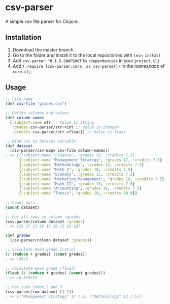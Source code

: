 # csv-parser

A simple csv file parser for Clojure.

## Installation

1. Download the master branch
2. Go to the folder and install it to the local repositories with `lein install`
3. Add `csv-parser "0.1.5-SNAPSHOT` to `:dependencies` in your `project.clj`
4. Add `(:require [csv-parser.core :as csv-parser])` in the _namespace_ of `core.clj`

## Usage
``` clojure
;; File name
(def csv-file "grades.csv")

;; Define columns and values
(def column-names
  {:subject-name str ;; Value is string
   :grades csv-parser/str->int ;; Value is integer
   :credits csv-parser/str->float}) ;; Value is float

;; Bind csv to dataset variable
(def dataset
  (csv-parser/csv-mapv csv-file column-names))
; => [{:subject-name "Finance", :grades 19, :credits 7.5} 
      {:subject-name "Management Strategy", :grades 17, :credits 7.5} 
      {:subject-name "Methodology", :grades 13, :credits 7.5} 
      {:subject-name "Math I", :grades 18, :credits 7.5} 
      {:subject-name "Economy", :grades 15, :credits 7.5} 
      {:subject-name "Marketing Management", :grades 18, :credits 7.5} 
      {:subject-name "Math II", :grades 15, :credits 7.5} 
      {:subject-name "Accounting", :grades 16, :credits 7.5} 
      {:subject-name "Thesis", :grades 18, :credits 60.0}]
  
;; Count data
(count dataset)
  
;; Get all rows in column :grades
(csv-parser/column dataset :grades)
; => [19 17 13 18 15 18 15 16 18]

(def grades
  (csv-parser/column dataset :grades))

;; Calculate mean grade (ratio)
(/ (reduce + grades) (count grades))
; => 149/9  
 
;; Calculate mean grade (float)
(float (/ (reduce + grades) (count grades)))
; => 16.555555

;; Get rows index 2 and 3
(csv-parser/row dataset [1 2])
; => [("Management Strategy" 17 7.5) ("Methodology" 13 7.5)]
```
